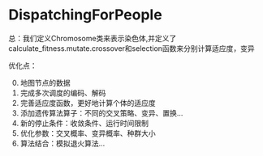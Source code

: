 # DispatchingForPeople

总：我们定义Chromosome类来表示染色体,并定义了calculate_fitness.mutate.crossover和selection函数来分别计算适应度，变异

优化点：

0. 地图节点的数据
1. 完成多次调度的编码、解码
2. 完善适应度函数，更好地计算个体的适应度    
3. 添加遗传算法算子：不同的交叉策略、变异、置换...
4. 新的停止条件：收敛条件、运行时间限制
5. 优化参数：交叉概率、变异概率、种群大小
6. 算法结合：模拟退火算法...